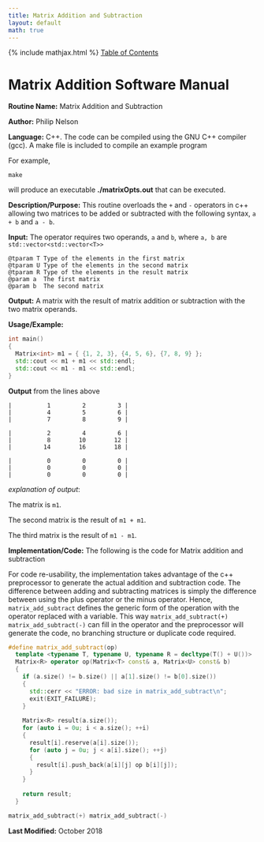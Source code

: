```yaml
---
title: Matrix Addition and Subtraction
layout: default
math: true
---
```

{% include mathjax.html %}
<a href="https://philipnelson5.github.io/math4610/SoftwareManual"> Table of Contents </a>
# Matrix Addition Software Manual

**Routine Name:** Matrix Addition and Subtraction

**Author:** Philip Nelson

**Language:** C++. The code can be compiled using the GNU C++ compiler (gcc). A make file is included to compile an example program

For example,

```
make
```

will produce an executable **./matrixOpts.out** that can be executed.

**Description/Purpose:** This routine overloads the `+` and `-` operators in c++ allowing two matrices to be added or subtracted with the following syntax, `a + b` and `a - b`.

**Input:** The operator requires two operands, `a` and `b`, where `a, b` are `std::vector<std::vector<T>>`

```
@tparam T Type of the elements in the first matrix
@tparam U Type of the elements in the second matrix
@tparam R Type of the elements in the result matrix
@param a  The first matrix
@param b  The second matrix
```

**Output:** A matrix with the result of matrix addition or subtraction with the two matrix operands.

**Usage/Example:**

``` cpp
int main()
{
  Matrix<int> m1 = { {1, 2, 3}, {4, 5, 6}, {7, 8, 9} };
  std::cout << m1 + m1 << std::endl;
  std::cout << m1 - m1 << std::endl;
}
```

**Output** from the lines above
```
|          1         2         3 |
|          4         5         6 |
|          7         8         9 |

|          2         4         6 |
|          8        10        12 |
|         14        16        18 |

|          0         0         0 |
|          0         0         0 |
|          0         0         0 |
```

_explanation of output_:

The matrix is `m1`.

The second matrix is the result of `m1 + m1`.

The third matrix is the result of `m1 - m1`.

**Implementation/Code:** The following is the code for Matrix addition and subtraction

For code re-usability, the implementation takes advantage of the c++ preprocessor to generate the actual addition and subtraction code. The difference between adding and subtracting matrices is simply the difference between using the plus operator or the minus operator. Hence, `matrix_add_subtract` defines the generic form of the operation with the operator replaced with a variable. This way `matrix_add_subtract(+) matrix_add_subtract(-)` can fill in the operator and the preprocessor will generate the code, no branching structure or duplicate code required.

``` cpp
#define matrix_add_subtract(op)                                                \
  template <typename T, typename U, typename R = decltype(T() + U())>          \
  Matrix<R> operator op(Matrix<T> const& a, Matrix<U> const& b)                \
  {                                                                            \
    if (a.size() != b.size() || a[1].size() != b[0].size())                    \
    {                                                                          \
      std::cerr << "ERROR: bad size in matrix_add_subtract\n";                 \
      exit(EXIT_FAILURE);                                                      \
    }                                                                          \
                                                                               \
    Matrix<R> result(a.size());                                                \
    for (auto i = 0u; i < a.size(); ++i)                                       \
    {                                                                          \
      result[i].reserve(a[i].size());                                          \
      for (auto j = 0u; j < a[i].size(); ++j)                                  \
      {                                                                        \
        result[i].push_back(a[i][j] op b[i][j]);                               \
      }                                                                        \
    }                                                                          \
                                                                               \
    return result;                                                             \
  }

matrix_add_subtract(+) matrix_add_subtract(-)
```

**Last Modified:** October 2018
